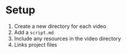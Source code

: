 # Setup

1. Create a new directory for each video
2. Add a `script.md`
3. Include any resources in the video directory
4. Links project files

